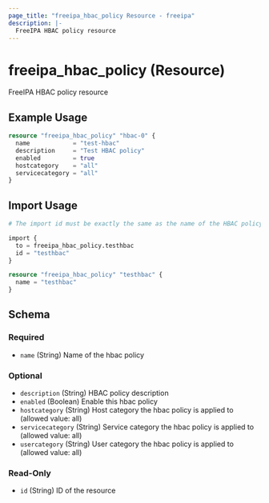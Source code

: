```yaml
---
page_title: "freeipa_hbac_policy Resource - freeipa"
description: |-
  FreeIPA HBAC policy resource
---
```


# freeipa_hbac_policy (Resource)

FreeIPA HBAC policy resource


## Example Usage

```terraform
resource "freeipa_hbac_policy" "hbac-0" {
  name            = "test-hbac"
  description     = "Test HBAC policy"
  enabled         = true
  hostcategory    = "all"
  servicecategory = "all"
}
```



## Import Usage

```terraform
# The import id must be exactly the same as the name of the HBAC policy.

import {
  to = freeipa_hbac_policy.testhbac
  id = "testhbac"
}

resource "freeipa_hbac_policy" "testhbac" {
  name = "testhbac"
}
```


<!-- schema generated by tfplugindocs -->
## Schema

### Required

- `name` (String) Name of the hbac policy

### Optional

- `description` (String) HBAC policy description
- `enabled` (Boolean) Enable this hbac policy
- `hostcategory` (String) Host category the hbac policy is applied to (allowed value: all)
- `servicecategory` (String) Service category the hbac policy is applied to (allowed value: all)
- `usercategory` (String) User category the hbac policy is applied to (allowed value: all)

### Read-Only

- `id` (String) ID of the resource
